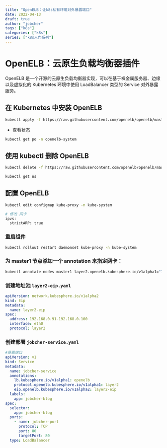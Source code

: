```yaml
---
title: "OpenELB：让k8s私有环境对外暴露端口"
date: 2022-04-13
draft: true
author: "jobcher"
tags: ["k8s"]
categories: ["k8s"]
series: ["k8s入门系列"]
---
```


# OpenELB：云原生负载均衡器插件

OpenELB 是一个开源的云原生负载均衡器实现，可以在基于裸金属服务器、边缘以及虚拟化的 Kubernetes 环境中使用 LoadBalancer 类型的 Service 对外暴露服务。

## 在 Kubernetes 中安装 OpenELB

```sh
kubectl apply -f https://raw.githubusercontent.com/openelb/openelb/master/deploy/openelb.yaml
```

- 查看状态

```sh
kubectl get po -n openelb-system
```

## 使用 kubectl 删除 OpenELB

```sh
kubectl delete -f https://raw.githubusercontent.com/openelb/openelb/master/deploy/openelb.yaml
```

```sh
kubectl get ns
```

## 配置 OpenELB

```sh
kubectl edit configmap kube-proxy -n kube-system

# 修改 网卡
ipvs:
  strictARP: true
```

### 重启组件

```sh
kubectl rollout restart daemonset kube-proxy -n kube-system
```

### 为 master1 节点添加一个 annotation 来指定网卡：

```sh
kubectl annotate nodes master1 layer2.openelb.kubesphere.io/v1alpha1="192.168.0.2"
```

### 创建地址池 `layer2-eip.yaml`

```yaml
apiVersion: network.kubesphere.io/v1alpha2
kind: Eip
metadata:
  name: layer2-eip
spec:
  address: 192.168.0.91-192.168.0.100
  interface: eth0
  protocol: layer2
```

### 创建部署 `jobcher-service.yaml`

```yaml
#暴露端口
apiVersion: v1
kind: Service
metadata:
  name: jobcher-service
  annotations:
    lb.kubesphere.io/v1alpha1: openelb
    protocol.openelb.kubesphere.io/v1alpha1: layer2
    eip.openelb.kubesphere.io/v1alpha2: layer2-eip
  labels:
    app: jobcher-blog
spec:
  selector:
    app: jobcher-blog
  ports:
    - name: jobcher-port
      protocol: TCP
      port: 80
      targetPort: 80
  type: LoadBalancer
```
